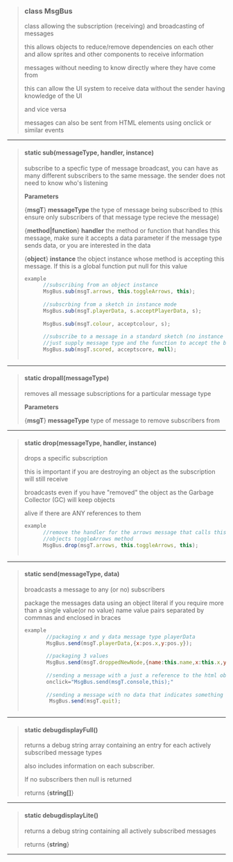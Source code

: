 > ### class MsgBus
> class allowing the subscription (receiving) and broadcasting of messages
> 
> this allows objects to reduce/remove dependencies on each other and allow sprites and other components to receive information
> 
> messages without needing to know directly where they have come from
> 
> this can allow the UI system to receive data without the sender having knowledge of the UI
> 
> and vice versa
> 
> messages can also be sent from HTML elements using onclick or similar events
> 
> 

---

> #### static sub(messageType, handler, instance)
> subscribe to a specfic type of message broadcast, you can have as many different subscribers to the same message. the sender does not need to know who's listening
> 
> 
> **Parameters**
> 
> {**msgT**} **messageType** the type of message being subscribed to (this ensure only subscribers of that message type recieve the message)
> 
> {**method|function**} **handler** the method or function that handles this message, make sure it accepts a data parameter if the message type sends data, or you are interested in the data
> 
> {**object**} **instance** the object instance whose method is accepting this message. If this is a global function put null for this value
> 
> ```js
> example
>       //subscribing from an object instance
>       MsgBus.sub(msgT.arrows, this.toggleArrows, this);
>       
>       //subscrbing from a sketch in instance mode
>       MsgBus.sub(msgT.playerData, s.acceptPlayerData, s);
>       
>       MsgBus.sub(msgT.colour, acceptcolour, s);
>       
>       //subscribe to a message in a standard sketch (no instance required), 
>       //just supply message type and the function to accept the broadcast
>       MsgBus.sub(msgT.scored, acceptscore, null);
>      
> ```
> 

---

> #### static dropall(messageType)
> removes all message subscriptions for a particular message type
> 
> 
> **Parameters**
> 
> {**msgT**} **messageType** type of message to remove subscribers from
> 
> 

---

> #### static drop(messageType, handler, instance)
> drops a specific subscription
> 
> this is important if you are destroying an object as the subscription will still receive
> 
> broadcasts even if you have "removed" the object as the Garbage Collector (GC) will keep objects
> 
> alive if there are ANY references to them
> 
> ```js
> example
>       //remove the handler for the arrows message that calls this
>       //objects toggleArrows method
>       MsgBus.drop(msgT.arrows, this.toggleArrows, this);
>      
> ```
> 

---

> #### static send(messageType, data)
> broadcasts a message to any (or no) subscribers
> 
> package the messages data using an object literal if you require more than a single value(or no value) name value pairs separated by commnas and enclosed in braces
> 
> ```js
> example
>        //packaging x and y data message type playerData
>        MsgBus.send(msgT.playerData,{x:pos.x,y:pos.y});
>       
>        //packaging 3 values 
>        MsgBus.send(msgT.droppedNewNode,{name:this.name,x:this.x,y:this.y});
>       
>        //sending a message with a just a reference to the html object that sent it, suing the onclick event from HTML
>        onclick="MsgBus.send(msgT.console,this);"
>       
>        //sending a message with no data that indicates something general happened
>         MsgBus.send(msgT.quit);
>      
> ```
> 

---

> #### static debugdisplayFull()
> returns a debug string array containing an entry for each actively subscribed message types
> 
> also includes information on each subscriber.
> 
> If no subscribers then null is returned
> 
> 
> returns {**string[]**}
> 
> 

---

> #### static debugdisplayLite()
> returns a debug string containing all actively subscribed messages
> 
> 
> returns {**string**}
> 
> 

---


